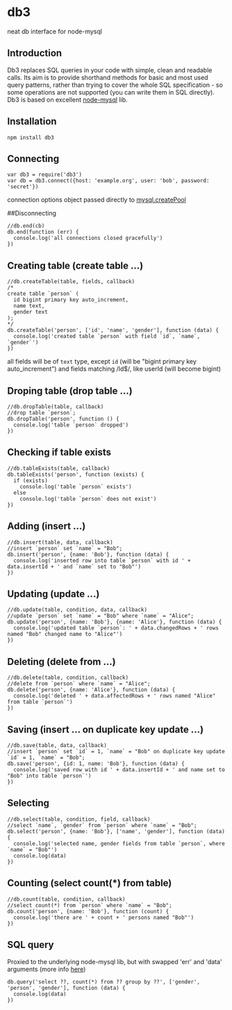 # db3
neat db interface for node-mysql

## Introduction
Db3 replaces SQL queries in your code with simple, clean and readable calls. Its aim is to provide shorthand methods for basic and most used query patterns, rather than trying to cover the whole SQL specification - so some operations are not supported (you can write them in SQL directly). Db3 is based on excellent [node-mysql](https://github.com/felixge/node-mysql) lib.

## Installation
```
npm install db3
```

## Connecting
```
var db3 = require('db3')
var db = db3.connect({host: 'example.org', user: 'bob', password: 'secret'})
```
connection options object passed directly to [mysql.createPool](https://github.com/felixge/node-mysql#establishing-connections)

##Disconnecting
```
//db.end(cb)
db.end(function (err) {
  console.log('all connections closed gracefully')
})
```
## Creating table (create table ...)
```
//db.createTable(table, fields, callback)
/*
create table `person` (
  id bigint primary key auto_increment,
  name text,
  gender text
);
*/
db.createTable('person', ['id', 'name', 'gender'], function (data) {
  console.log('created table `person` with field `id`, `name`, `gender`')
})
```
all fields will be of `text` type, except `id` (will be "bigint primary key auto_increment") and fields matching /Id$/, like userId (will become bigint)

## Droping table (drop table ...)
```
//db.dropTable(table, callback)
//drop table `person`;
db.dropTable('person', function () {
  console.log('table `person` dropped')
})
```

## Checking if table exists
```
//db.tableExists(table, callback)
db.tableExists('person', function (exists) {
  if (exists)
    console.log('table `person` exists')
  else
    console.log('table `person` does not exist')
})
```

## Adding (insert ...)
```
//db.insert(table, data, callback)
//insert `person` set `name` = "Bob";
db.insert('person', {name: 'Bob'}, function (data) {
  console.log('inserted row into table `person` with id ' + data.insertId + ' and `name` set to "Bob"')
})
```

## Updating (update ...)
```
//db.update(table, condition, data, callback)
//update `person` set `name` = "Bob" where `name` = "Alice";
db.update('person', {name: 'Bob'}, {name: 'Alice'}, function (data) {
  console.log('updated table `person`: ' + data.changedRows + ' rows named "Bob" changed name to "Alice"')
})
```

## Deleting (delete from ...)
```
//db.delete(table, condition, callback)
//delete from `person` where `name` = "Alice";
db.delete('person', {name: 'Alice'}, function (data) {
  console.log('deleted ' + data.affectedRows + ' rows named "Alice" from table `person`')
})
```

## Saving (insert ... on duplicate key update ...)
```
//db.save(table, data, callback)
//insert `person` set `id` = 1, `name` = "Bob" on duplicate key update `id` = 1, `name` = "Bob";
db.save('person', {id: 1, name: 'Bob'}, function (data) {
  console.log('saved row with id ' + data.insertId + ' and name set to "Bob" into table `person`')
})
```

## Selecting
```
//db.select(table, condition, field, callback)
//select `name`, `gender` from `person` where `name` = "Bob";
db.select('person', {name: 'Bob'}, ['name', 'gender'], function (data) {
  console.log('selected name, gender fields from table `person`, where `name` = "Bob"')
  console.log(data)
})
```

## Counting (select count(*) from table)
```
//db.count(table, condition, callback)
//select count(*) from `person` where `name` = "Bob";
db.count('person', {name: 'Bob'}, function (count) {
  console.log('there are ' + count + ' persons named "Bob"')  
})
```

## SQL query
Proxied to the underlying node-mysql lib, but with swapped 'err' and 'data' arguments (more info [here](https://github.com/felixge/node-mysql#performing-queries))
```
db.query('select ??, count(*) from ?? group by ??', ['gender', 'person', 'gender'], function (data) {
  console.log(data)
})
```
